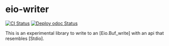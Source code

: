 # eio-writer

[![CI Status](https://github.com/mbarbin/eio-writer/workflows/ci/badge.svg)](https://github.com/mbarbin/eio-writer/actions/workflows/ci.yml)
[![Deploy odoc Status](https://github.com/mbarbin/eio-writer/workflows/deploy-odoc/badge.svg)](https://github.com/mbarbin/eio-writer/actions/workflows/deploy-odoc.yml)

This is an experimental library to write to an [Eio.Buf_write] with an api that
resembles [Stdio].
